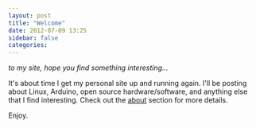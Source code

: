 ```yaml
---
layout: post
title: "Welcome"
date: 2012-07-09 13:25
sidebar: false
categories: 
---
```

*to my site, hope you find something interesting...*
<!-- more -->

It's about time I get my personal site up and running again. I'll be posting about Linux, Arduino, open source hardware/software, and anything else that I find interesting. Check out the [about](/about/index.html) section for more details.

Enjoy.
